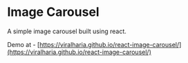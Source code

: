 # Image Carousel

A simple image carousel built using react.

Demo at - [https://viralharia.github.io/react-image-carousel/](https://viralharia.github.io/react-image-carousel/)
